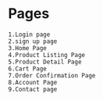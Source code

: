 # **Pages**

    1.Login page
    2.sign up page
    3.Home Page
    4.Product Listing Page
    5.Product Detail Page
    6.Cart Page
    7.Order Confirmation Page
    8.Account Page
    9.Contact page
